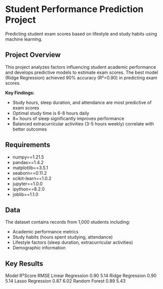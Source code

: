 # Student Performance Prediction Project

Predicting student exam scores based on lifestyle and study habits using machine learning.

## Project Overview

This project analyzes factors influencing student academic performance and develops predictive models to estimate exam scores.
The best model (Ridge Regression) achieved 90% accuracy (R²=0.90) in predicting exam scores.

**Key Findings:**
- Study hours, sleep duration, and attendance are most predictive of exam scores
- Optimal study time is 6-8 hours daily
- 8+ hours of sleep significantly improves performance
- Balanced extracurricular activities (3-5 hours weekly) correlate with better outcomes

## Requirements
- numpy==1.21.5
- pandas==1.4.2
- matplotlib==3.5.1
- seaborn==0.11.2
- scikit-learn==1.0.2
- jupyter==1.0.0
- ipython==8.2.0
- joblib==1.1.0

## Data

The dataset contains records from 1,000 students including:

- Academic performance metrics
- Study habits (hours spent studying, attendance)
- Lifestyle factors (sleep duration, extracurricular activities)
- Demographic information

## Key Results

Model	               R²Score	  RMSE
Linear Regression	   0.90	      5.14
Ridge Regression	   0.90	      5.14
Lasso Regression	   0.87	      6.02
Random Forest	       0.89	      5.43

